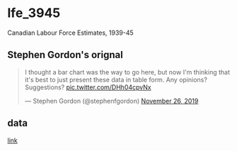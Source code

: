 # lfe_3945
Canadian Labour Force Estimates, 1939-45


## Stephen Gordon's orignal

<blockquote class="twitter-tweet"><p lang="en" dir="ltr">I thought a bar chart was the way to go here, but now I&#39;m thinking that it&#39;s best to just present these data in table form. Any opinions? Suggestions? <a href="https://t.co/DHh04cpvNx">pic.twitter.com/DHh04cpvNx</a></p>&mdash; Stephen Gordon (@stephenfgordon) <a href="https://twitter.com/stephenfgordon/status/1199122780710690817?ref_src=twsrc%5Etfw">November 26, 2019</a></blockquote> <script async src="https://platform.twitter.com/widgets.js" charset="utf-8"></script>

## data

[link](lfe_3945.csv)


